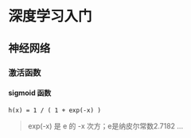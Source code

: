# 深度学习入门

## 神经网络

### 激活函数

#### sigmoid 函数

```
h(x) = 1 / ( 1 + exp(-x) )
```

> exp(-x) 是 e 的 -x 次方；e是纳皮尔常数2.7182 ...
